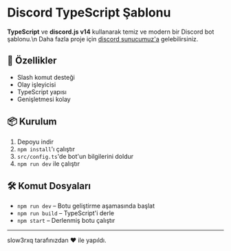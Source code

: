 # Discord TypeScript Şablonu

**TypeScript** ve **discord.js v14** kullanarak temiz ve modern bir Discord bot şablonu.\n
Daha fazla proje için [discord sunucumuz'a](https://discord.gg/DRCE9wCn4K) gelebilirsiniz.

## 🚀 Özellikler

- Slash komut desteği
- Olay işleyicisi
- TypeScript yapısı
- Genişletmesi kolay

## 📦 Kurulum

1. Depoyu indir
2. `npm install`'ı çalıştır
3. `src/config.ts`'de bot'un bilgilerini doldur
4. `npm run dev` ile çalıştır

## 🛠 Komut Dosyaları

- `npm run dev` – Botu geliştirme aşamasında başlat
- `npm run build` – TypeScript'i derle
- `npm start` – Derlenmiş botu çalıştır

---
slow3rxq tarafınızdan ❤️ ile yapıldı.
